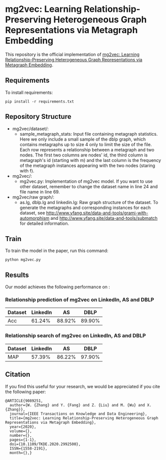 # mg2vec: Learning Relationship-Preserving Heterogeneous Graph Representations via Metagraph Embedding

This repository is the official implementation of [mg2vec: Learning Relationship-Preserving Heterogeneous Graph Representations via Metagraph Embedding](https://ieeexplore.ieee.org/document/9089251). 

## Requirements

To install requirements:

```setup
pip install -r requirements.txt
```

## Repository Structure
- mg2vec/dataset/:
    - sample_metagraph_stats: Input file containing metagraph statistics. Here we only include a small sample of the dblp graph, which contains metagraphs up to size 4 only to limit the size of the file. Each row represents a relationship between a metagraph and two nodes. The first two columns are nodes' id, the third column is metagraph's id (starting with m) and the last column is the frequency of the metagraph instances appearing with the two nodes (staring with f).
- mg2vec/:
    - mg2vec.py: Implementation of mg2vec model. If you want to use other dataset, remember to change the dataset name in line 24 and file name in line 69.
- mg2vec/raw graph/:
	- as.lg, dblp.lg and linkedin.lg: Raw graph structure of the dataset. To generate the metagraphs and corresponding instances for each dataset, see http://www.yfang.site/data-and-tools/grami-with-automorphism and http://www.yfang.site/data-and-tools/submatch for detailed information.

## Train

To train the model in the paper, run this command:

```train
python mg2vec.py
```

## Results

Our model achieves the following performance on :

### Relationship prediction of mg2vec on LinkedIn, AS and DBLP

|      Dataset       |    LinkedIn     |       AS       |      DBLP      |
| ------------------ |---------------- | -------------- | -------------- |
|        Acc         |     61.24%      |     88.92%     |     89.90%     |

### Relationship search of mg2vec on LinkedIn, AS and DBLP

|      Dataset       |    LinkedIn     |       AS       |      DBLP      |
| ------------------ |---------------- | -------------- | -------------- |
|        MAP         |     57.39%      |     86.22%     |     97.90%     |

## Citation
If you find this useful for your research, we would be appreciated if you cite the following paper:
```
@ARTICLE{9089251,
  author={W. {Zhang} and Y. {Fang} and Z. {Liu} and M. {Wu} and X. {Zhang}},
  journal={IEEE Transactions on Knowledge and Data Engineering}, 
  title={mg2vec: Learning Relationship-Preserving Heterogeneous Graph Representations via Metagraph Embedding}, 
  year={2020},
  volume={},
  number={},
  pages={1-1},
  doi={10.1109/TKDE.2020.2992500},
  ISSN={1558-2191},
  month={},}
```
